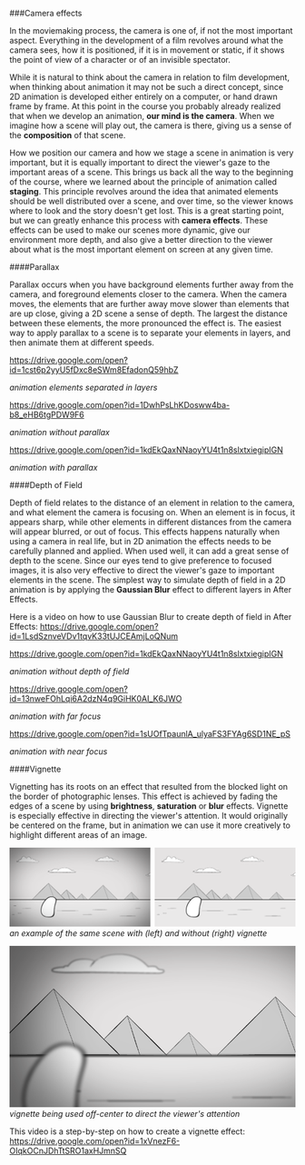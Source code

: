 ###Camera effects

In the moviemaking process, the camera is one of, if not the most important aspect. Everything in the development of a film revolves around what the camera sees, how it is positioned, if it is in movement or static, if it shows the point of view of a character or of an invisible spectator.

While it is natural to think about the camera in relation to film development, when thinking about animation it may not be such a direct concept, since 2D animation is developed either entirely on a computer, or hand drawn frame by frame. At this point in the course you probably already realized that when we develop an animation, **our mind is the camera**. When we imagine how a scene will play out, the camera is there, giving us a sense of the **composition** of that scene.

How we position our camera and how we stage a scene in animation is very important, but it is equally important to direct the viewer's gaze to the important areas of a scene. This brings us back all the way to the beginning of the course, where we learned about the principle of animation called **staging**. This principle revolves around the idea that animated elements should be well distributed over a scene, and over time, so the viewer knows where to look and the story doesn't get lost. This is a great starting point, but we can greatly enhance this process with **camera effects**. These effects can be used to make our scenes more dynamic, give our environment more depth, and also give a better direction to the viewer about what is the most important element on screen at any given time.

####Parallax

Parallax occurs when you have background elements further away from the camera, and foreground elements closer to the camera. When the camera moves, the elements that are further away move slower than elements that are up close, giving a 2D scene a sense of depth. The largest the distance between these elements, the more pronounced the effect is. The easiest way to apply parallax to a scene is to separate your elements in layers, and then animate them at different speeds.

https://drive.google.com/open?id=1cst6p2yyU5fDxc8eSWm8EfadonQ59hbZ

_animation elements separated in layers_

https://drive.google.com/open?id=1DwhPsLhKDosww4ba-b8_eHB6tgPDW9F6

_animation without parallax_

https://drive.google.com/open?id=1kdEkQaxNNaoyYU4t1n8slxtxiegipIGN

_animation with parallax_


####Depth of Field

Depth of field relates to the distance of an element in relation to the camera, and what element the camera is focusing on. When an element is in focus, it appears sharp, while other elements in different distances from the camera will appear blurred, or out of focus. This effects happens naturally when using a camera in real life, but in 2D animation the effects needs to be carefully planned and applied. When used well, it can add a great sense of depth to the scene. Since our eyes tend to give preference to focused images, it is also very effective to direct the viewer's gaze to important elements in the scene. The simplest way to simulate depth of field in a 2D animation is by applying the **Gaussian Blur** effect to different layers in After Effects.

Here is a video on how to use Gaussian Blur to create depth of field in After Effects:
https://drive.google.com/open?id=1LsdSznveVDv1tqvK33tUJCEAmjLoQNum


https://drive.google.com/open?id=1kdEkQaxNNaoyYU4t1n8slxtxiegipIGN

_animation without depth of field_

https://drive.google.com/open?id=13nweFOhLqi6A2dzN4q9GiHK0AI_K6JWO

_animation with far focus_

https://drive.google.com/open?id=1sUOfTpaunlA_ulyaFS3FYAg6SD1NE_pS

_animation with near focus_


####Vignette

Vignetting has its roots on an effect that resulted from the blocked light on the border of photographic lenses. This effect is achieved by fading the edges of a scene by using **brightness**, **saturation** or **blur** effects. Vignette is especially effective in directing the viewer's attention. It would originally be centered on the frame, but in animation we can use it more creatively to highlight different areas of an image.

![](/assets/with_without_vignette.png)
_an example of the same scene with (left) and without (right) vignette_

![](/assets/vignette_offcenter.png)
_vignette being used off-center to direct the viewer's attention_

This video is a step-by-step on how to create a vignette effect:
https://drive.google.com/open?id=1xVnezF6-OIqkOCnJDhTtSRO1axHJmnSQ
